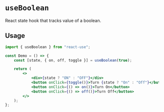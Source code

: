 # `useBoolean`

React state hook that tracks value of a boolean.

## Usage

```jsx
import { useBoolean } from "react-use";

const Demo = () => {
	const [state, { on, off, toggle }] = useBoolean(true);

	return (
		<>
			<div>{state ? "ON" : "OFF"}</div>
			<button onClick={toggle()}>Turn {state ? "On" : "Off"}</button>
			<button onClick={() => on()}>Turn On</button>
			<button onClick={() => off()}>Turn Off</button>
		</>
	);
};
```

